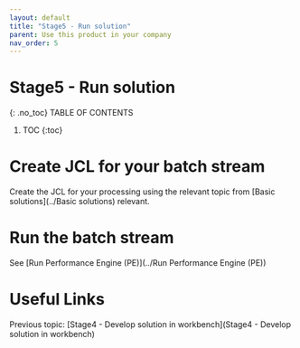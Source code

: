 ```yaml
---
layout: default
title: "Stage5 - Run solution"
parent: Use this product in your company
nav_order: 5
---
```


# Stage5 - Run solution
{: .no_toc}
TABLE OF CONTENTS 
1. TOC
{:toc}  


# Create JCL for your batch stream
Create the JCL for your processing using the relevant topic from [Basic solutions](../Basic solutions) relevant.  
  
#  Run the batch stream
See [Run Performance Engine (PE)](../Run Performance Engine (PE))  
  
# Useful Links
Previous topic: [Stage4 - Develop solution in workbench](Stage4 - Develop solution in workbench)  
  

